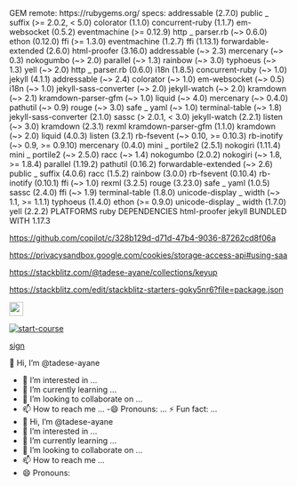 <?xml version="1.0" encoding="UTF-8"?>
<!DOCTYPE document SYSTEM "CommonMark.dtd">

<document xmlns="http://commonmark.org/xml/1.0">
  <paragraph>
    <text>GEM</text>
    <softbreak />
    <text>remote: https://rubygems.org/</text>
    <softbreak />
    <text>specs:</text>
    <softbreak />
    <text>addressable (2.7.0)</text>
    <softbreak />
    <text>public</text>
    <text>_</text>
    <text>suffix (&gt;= 2.0.2, </text>
    <text>&lt;</text>
    <text> 5.0)</text>
    <softbreak />
    <text>colorator (1.1.0)</text>
    <softbreak />
    <text>concurrent-ruby (1.1.7)</text>
    <softbreak />
    <text>em-websocket (0.5.2)</text>
    <softbreak />
    <text>eventmachine (&gt;= 0.12.9)</text>
    <softbreak />
    <text>http</text>
    <text>_</text>
    <text>parser.rb (~&gt; 0.6.0)</text>
    <softbreak />
    <text>ethon (0.12.0)</text>
    <softbreak />
    <text>ffi (&gt;= 1.3.0)</text>
    <softbreak />
    <text>eventmachine (1.2.7)</text>
    <softbreak />
    <text>ffi (1.13.1)</text>
    <softbreak />
    <text>forwardable-extended (2.6.0)</text>
    <softbreak />
    <text>html-proofer (3.16.0)</text>
    <softbreak />
    <text>addressable (~&gt; 2.3)</text>
    <softbreak />
    <text>mercenary (~&gt; 0.3)</text>
    <softbreak />
    <text>nokogumbo (~&gt; 2.0)</text>
    <softbreak />
    <text>parallel (~&gt; 1.3)</text>
    <softbreak />
    <text>rainbow (~&gt; 3.0)</text>
    <softbreak />
    <text>typhoeus (~&gt; 1.3)</text>
    <softbreak />
    <text>yell (~&gt; 2.0)</text>
    <softbreak />
    <text>http</text>
    <text>_</text>
    <text>parser.rb (0.6.0)</text>
    <softbreak />
    <text>i18n (1.8.5)</text>
    <softbreak />
    <text>concurrent-ruby (~&gt; 1.0)</text>
    <softbreak />
    <text>jekyll (4.1.1)</text>
    <softbreak />
    <text>addressable (~&gt; 2.4)</text>
    <softbreak />
    <text>colorator (~&gt; 1.0)</text>
    <softbreak />
    <text>em-websocket (~&gt; 0.5)</text>
    <softbreak />
    <text>i18n (~&gt; 1.0)</text>
    <softbreak />
    <text>jekyll-sass-converter (~&gt; 2.0)</text>
    <softbreak />
    <text>jekyll-watch (~&gt; 2.0)</text>
    <softbreak />
    <text>kramdown (~&gt; 2.1)</text>
    <softbreak />
    <text>kramdown-parser-gfm (~&gt; 1.0)</text>
    <softbreak />
    <text>liquid (~&gt; 4.0)</text>
    <softbreak />
    <text>mercenary (~&gt; 0.4.0)</text>
    <softbreak />
    <text>pathutil (~&gt; 0.9)</text>
    <softbreak />
    <text>rouge (~&gt; 3.0)</text>
    <softbreak />
    <text>safe</text>
    <text>_</text>
    <text>yaml (~&gt; 1.0)</text>
    <softbreak />
    <text>terminal-table (~&gt; 1.8)</text>
    <softbreak />
    <text>jekyll-sass-converter (2.1.0)</text>
    <softbreak />
    <text>sassc (&gt; 2.0.1, </text>
    <text>&lt;</text>
    <text> 3.0)</text>
    <softbreak />
    <text>jekyll-watch (2.2.1)</text>
    <softbreak />
    <text>listen (~&gt; 3.0)</text>
    <softbreak />
    <text>kramdown (2.3.1)</text>
    <softbreak />
    <text>rexml</text>
    <softbreak />
    <text>kramdown-parser-gfm (1.1.0)</text>
    <softbreak />
    <text>kramdown (~&gt; 2.0)</text>
    <softbreak />
    <text>liquid (4.0.3)</text>
    <softbreak />
    <text>listen (3.2.1)</text>
    <softbreak />
    <text>rb-fsevent (~&gt; 0.10, &gt;= 0.10.3)</text>
    <softbreak />
    <text>rb-inotify (~&gt; 0.9, &gt;= 0.9.10)</text>
    <softbreak />
    <text>mercenary (0.4.0)</text>
    <softbreak />
    <text>mini</text>
    <text>_</text>
    <text>portile2 (2.5.1)</text>
    <softbreak />
    <text>nokogiri (1.11.4)</text>
    <softbreak />
    <text>mini</text>
    <text>_</text>
    <text>portile2 (~&gt; 2.5.0)</text>
    <softbreak />
    <text>racc (~&gt; 1.4)</text>
    <softbreak />
    <text>nokogumbo (2.0.2)</text>
    <softbreak />
    <text>nokogiri (~&gt; 1.8, &gt;= 1.8.4)</text>
    <softbreak />
    <text>parallel (1.19.2)</text>
    <softbreak />
    <text>pathutil (0.16.2)</text>
    <softbreak />
    <text>forwardable-extended (~&gt; 2.6)</text>
    <softbreak />
    <text>public</text>
    <text>_</text>
    <text>suffix (4.0.6)</text>
    <softbreak />
    <text>racc (1.5.2)</text>
    <softbreak />
    <text>rainbow (3.0.0)</text>
    <softbreak />
    <text>rb-fsevent (0.10.4)</text>
    <softbreak />
    <text>rb-inotify (0.10.1)</text>
    <softbreak />
    <text>ffi (~&gt; 1.0)</text>
    <softbreak />
    <text>rexml (3.2.5)</text>
    <softbreak />
    <text>rouge (3.23.0)</text>
    <softbreak />
    <text>safe</text>
    <text>_</text>
    <text>yaml (1.0.5)</text>
    <softbreak />
    <text>sassc (2.4.0)</text>
    <softbreak />
    <text>ffi (~&gt; 1.9)</text>
    <softbreak />
    <text>terminal-table (1.8.0)</text>
    <softbreak />
    <text>unicode-display</text>
    <text>_</text>
    <text>width (~&gt; 1.1, &gt;= 1.1.1)</text>
    <softbreak />
    <text>typhoeus (1.4.0)</text>
    <softbreak />
    <text>ethon (&gt;= 0.9.0)</text>
    <softbreak />
    <text>unicode-display</text>
    <text>_</text>
    <text>width (1.7.0)</text>
    <softbreak />
    <text>yell (2.2.2)</text>
  </paragraph>
  <paragraph>
    <text>PLATFORMS</text>
    <softbreak />
    <text>ruby</text>
  </paragraph>
  <paragraph>
    <text>DEPENDENCIES</text>
    <softbreak />
    <text>html-proofer</text>
    <softbreak />
    <text>jekyll</text>
  </paragraph>
  <paragraph>
    <text>BUNDLED WITH</text>
    <softbreak />
    <text>1.17.3</text>
  </paragraph>
</document>


https://github.com/copilot/c/328b129d-d71d-47b4-9036-87262cd8f06a

https://privacysandbox.google.com/cookies/storage-access-api#using-saa

https://stackblitz.com/@tadese-ayane/collections/keyup

https://stackblitz.com/edit/stackblitz-starters-goky5nr6?file=package.json

  <a id="copy-exercise" href="https://github.com/new?template_owner=skills&template_name=introduction-to-github&owner=%40me&name=skills-introduction-to-github&description=Exercise:+Introduction+to+GitHub&visibility=public">
      <img src="https://img.shields.io/badge/📠_Copy_Exercise-008000" height="25pt"/>
   </a>

   [![start-course](https://user-images.githubusercontent.com/1221423/235727646-4a590299-ffe5-480d-8cd5-8194ea184546.svg)](https://github.com/new?template_owner=skills&template_name=github-pages&owner=%40me&name=skills-github-pages&description=My+clone+repository&visibility=public)


[sign](https://www.w3schools.com/howto/tryit.asp?filename=tryhow_css_register_form)

👋 Hi, I’m @tadese-ayane
- 👀 I’m interested in ...
- 🌱 I’m currently learning ...
- 💞️ I’m looking to collaborate on ...
- 📫 How to reach me ...
-😄 Pronouns: ...
⚡ Fun fact: ...
- 👋 Hi, I’m @tadese-ayane
- 👀 I’m interested in ...
- 🌱 I’m currently learning ...
- 💞️ I’m looking to collaborate on ...
- 📫 How to reach me ...
- 😄 Pronouns: 
